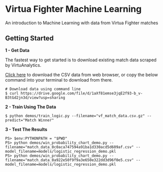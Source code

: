 # Virtua Fighter Machine Learning
An introduction to Machine Learning with data from Virtua Fighter matches

## Getting Started
**1 - Get Data**

The fastest way to get started is to download existing match data scraped by VirtuAnalytics. 

[Click here](https://drive.google.com/file/d/1aXf81emse3jqE2f93-b_v-B3tGd2jn3d/view?usp=sharing) to download the CSV data from web browser, or copy the below command into your terminal to download from there.

```
# Download data using command line
$ curl https://drive.google.com/file/d/1aXf81emse3jqE2f93-b_v-B3tGd2jn3d/view?usp=sharing

```

**2 - Train Using The Data**
```
$ python demos/train_logic.py --filename="vf_match_data.csv.gz" --predict="Match Winner"
```

**3 - Test The Results**
```
PS> $env:PYTHONPATH = "$PWD"
PS> python demos/win_probability_chart_demo.py --filename="match_data_0c0aca747594a91ba1d330acd5d609af.csv" --model_filename=models/logistic_regression_demo.pkl
PS> python demos/win_probability_chart_demo.py --filename="match_data_0a922e50f9f9a3e650e322dd3d96f0e5.csv" --model_filename=models/logistic_regression_demo.pkl
```